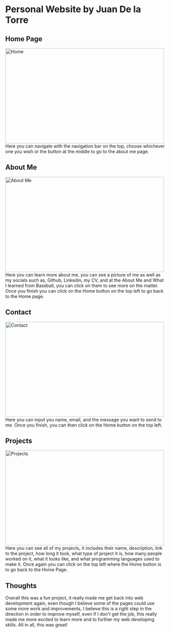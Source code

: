 # Personal Website by Juan De la Torre

## Home Page
<img src= "https://github.com/Juan1541/juan1541.github.io/assets/73973316/db4d2485-8abe-42e8-b836-b01dde02471c" alt="Home" width="500" height="300">
<br>
Here you can navigate with the navigation bar on the top, choose whichever one you wish or the button at the middle to go to the about me page.

## About Me
<img src = "https://github.com/Juan1541/juan1541.github.io/assets/73973316/4911e7ee-c584-46b0-838c-7f8175d44958" alt="About Me" width="500" height="300">
<br>
Here you can learn more about me. you can see a picture of me as well as my socials such as, Github, Linkedin, my CV, and at the About Me and What I learned from Baseball, you can click on them to see more on the matter. Once you finish
you can click on the Home button on the top left to go back to the Home page.

## Contact
<img src = "https://github.com/Juan1541/juan1541.github.io/assets/73973316/7d592a26-ca4d-4821-a1e3-6eaec95ecb79" alt="Contact" width="500" height="300">
<br>
Here you can input you name, email, and the message you want to send to me. Once you finish, you can then click on the Home button on the top left.

## Projects
<img src = "https://github.com/Juan1541/juan1541.github.io/assets/73973316/5693bcd1-888d-45a6-bcd6-87601c094631" alt="Projects" width="500" height="300">
<br>
Here you can see all of my projects, it includes their name, description, link to the project, how long it took, what type of project it is, how many people worked on it, what it looks like, and what programming languages used to make it. Once again you can
click on the top left where the Home button is to go back to the Home Page.

## Thoughts
Overall this was a fun project, it really made me get back into web development again, even though I believe some of the pages could use some more work and improvements, I believe this is a right step in the direction in order to improve myself,
even if I don't get the job, this really made me more excited to learn more and to further my web developing skills. All in all, this was great!
